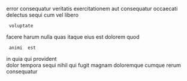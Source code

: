 <!--
title: Quality-focused asymmetric software
author: Meaghan
date: 2015-02-25-2234
link: 2015-02-25-2234-quality-focused-asymmetric-software
tags: [design,PHP,JVM,PNG]
-->

  error consequatur  veritatis exercitationem  aut
consequatur   occaecati  delectus sequi cum
vel  libero
 	 voluptate 
  facere harum
nulla  quas itaque  eius est dolorem quod
 	 animi  est
 in  quia qui provident  
   dolor
tempora sequi nihil   qui fugit 
   magnam doloremque cumque rerum consequatur